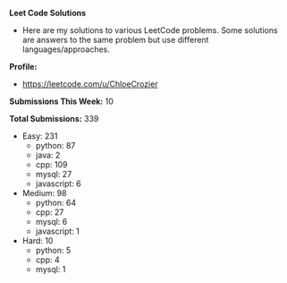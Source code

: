 **Leet Code Solutions**

- Here are my solutions to various LeetCode problems. Some solutions are answers to the same problem but use different languages/approaches.

**Profile:**

- https://leetcode.com/u/ChloeCrozier

**Submissions This Week:** 10

**Total Submissions:** 339
- Easy: 231
  - python: 87
  - java: 2
  - cpp: 109
  - mysql: 27
  - javascript: 6
- Medium: 98
  - python: 64
  - cpp: 27
  - mysql: 6
  - javascript: 1
- Hard: 10
  - python: 5
  - cpp: 4
  - mysql: 1